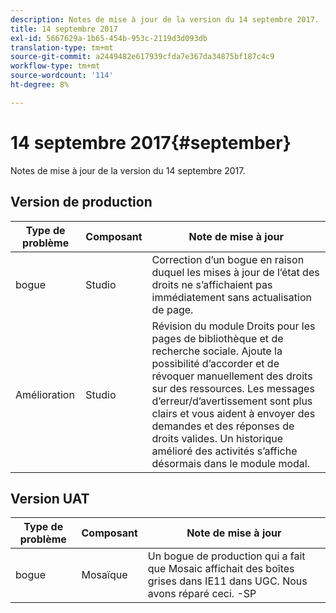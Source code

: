 ```yaml
---
description: Notes de mise à jour de la version du 14 septembre 2017.
title: 14 septembre 2017
exl-id: 5667629a-1b65-454b-953c-2119d3d093db
translation-type: tm+mt
source-git-commit: a2449482e617939cfda7e367da34875bf187c4c9
workflow-type: tm+mt
source-wordcount: '114'
ht-degree: 8%

---
```


# 14 septembre 2017{#september}

Notes de mise à jour de la version du 14 septembre 2017.

## Version de production

| **Type de problème** | **Composant** | **Note de mise à jour** |
|---|---|---|
| bogue | Studio | Correction d’un bogue en raison duquel les mises à jour de l’état des droits ne s’affichaient pas immédiatement sans actualisation de page. |
| Amélioration | Studio | Révision du module Droits pour les pages de bibliothèque et de recherche sociale. Ajoute la possibilité d’accorder et de révoquer manuellement des droits sur des ressources. Les messages d’erreur/d’avertissement sont plus clairs et vous aident à envoyer des demandes et des réponses de droits valides. Un historique amélioré des activités s’affiche désormais dans le module modal. |

## Version UAT

| **Type de problème** | **Composant** | **Note de mise à jour** |
|---|---|---|
| bogue | Mosaïque | Un bogue de production qui a fait que Mosaic affichait des boîtes grises dans IE11 dans UGC. Nous avons réparé ceci. -SP |
